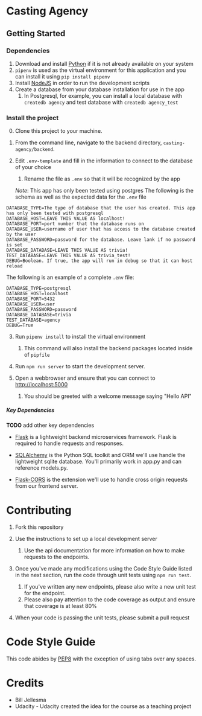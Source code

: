 # Casting Agency

## Getting Started

### Dependencies

1. Download and install [Python](https://www.python.org/downloads/) if it is not already available on your system
2. `pipenv` is used as the virtual environment for this application and you can install it using `pip install pipenv`
3. Install [NodeJS](https://nodejs.org/en/download/) in order to run the development scripts
2. Create a database from your database installation for use in the app
    1. In Postgresql, for example, you can install a local database with `createdb agency` and test database with `createdb agency_test`

### Install the project

0. Clone this project to your machine.

1. From the command line, navigate to the backend directory, `casting-agency/backend`.

2. Edit `.env-template` and fill in the information to connect to the database of your choice
    1. Rename the file as `.env` so that it will be recognized by the app
    
    *Note*: This app has only been tested using postgres
The following is the schema as well as the expected data for the `.env` file
```
DATABASE_TYPE=The type of database that the user has created. This app has only been tested with postgresql
DATABASE_HOST=LEAVE THIS VALUE AS localhost!
DATABASE_PORT=port number that the database runs on
DATABASE_USER=username of user that has access to the database created by the user
DATABASE_PASSWORD=password for the database. Leave lank if no password is set
DATABASE_DATABASE=LEAVE THIS VALUE AS trivia!
TEST_DATABASE=LEAVE THIS VALUE AS trivia_test!
DEBUG=Boolean. If true, the app will run in debug so that it can host reload
```
The following is an example of a complete `.env` file:
```
DATABASE_TYPE=postgresql
DATABASE_HOST=localhost
DATABASE_PORT=5432
DATABASE_USER=user
DATABASE_PASSWORD=password
DATABASE_DATABASE=trivia
TEST_DATABASE=agency
DEBUG=True
```

3. Run `pipenv install` to install the virtual environment
    1. This command will also install the backend packages located inside of `pipfile`

5. Run `npm run server` to start the development server.

6. Open a webbrowser and ensure that you can connect to [http://localhost:5000](http://localhost:5000)
    1. You should be greeted with a welcome message saying "Hello API"

##### Key Dependencies

**TODO** add other key dependencies 

- [Flask](http://flask.pocoo.org/)  is a lightweight backend microservices framework. Flask is required to handle requests and responses.

- [SQLAlchemy](https://www.sqlalchemy.org/) is the Python SQL toolkit and ORM we'll use handle the lightweight sqlite database. You'll primarily work in app.py and can reference models.py. 

- [Flask-CORS](https://flask-cors.readthedocs.io/en/latest/#) is the extension we'll use to handle cross origin requests from our frontend server. 

# Contributing

1. Fork this repository

2. Use the instructions to set up a local development server
    1. Use the api documentation for more information on how to make requests to the endpoints.

3. Once you've made any modifications using the Code Style Guide listed in the next section, run the code through unit tests using `npm run test`.
    1. If you've written any new endpoints, please also write a new unit test for the endpoint.
    2. Please also pay attention to the code coverage as output and ensure that coverage is at least 80%
4. When your code is passing the unit tests, please submit a pull request

# Code Style Guide

This code abides by [PEP8](https://www.python.org/dev/peps/pep-0008/) with the exception of using tabs over any spaces.

# Credits

* Bill Jellesma
* Udacity - Udacity created the idea for the course as a teaching project
